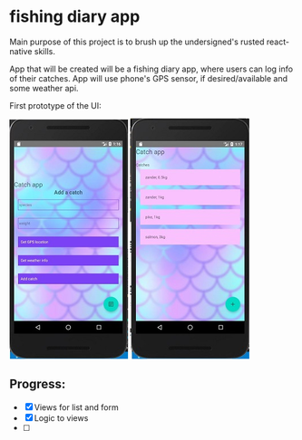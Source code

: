 # fishing diary app

Main purpose of this project is to brush up the undersigned's rusted react-native skills.
  
App that will be created will be a fishing diary app, where users can log info of their catches. 
App will use phone's GPS sensor, if desired/available and some weather api.

First prototype of the UI:

![UI_Add](assets/images/protoAdd.JPG)
![UI_List](assets/images/protoList.JPG)

## Progress:
- [x] Views for list and form
- [x] Logic to views
- [ ]  

